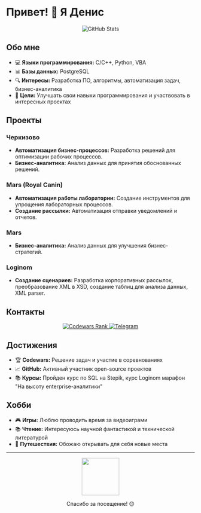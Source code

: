 # Привет! 👋 Я Денис

<p align="center">
  <img src="https://github-readme-stats.vercel.app/api?username=ваш_юзернейм&show_icons=true&theme=dark&bg_color=000000&title_color=ffffff&text_color=ffffff&icon_color=ff0000" alt="GitHub Stats" />
</p>

## Обо мне

- 💻 **Языки программирования:** C/C++, Python, VBA
- 📊 **Базы данных:** PostgreSQL
- 🔍 **Интересы:** Разработка ПО, алгоритмы, автоматизация задач, бизнес-аналитика
- 🎯 **Цели:** Улучшать свои навыки программирования и участвовать в интересных проектах

## Проекты

### Черкизово
- **Автоматизация бизнес-процессов:** Разработка решений для оптимизации рабочих процессов.
- **Бизнес-аналитика:** Анализ данных для принятия обоснованных решений.

### Mars (Royal Canin)
- **Автоматизация работы лаборатории:** Создание инструментов для упрощения лабораторных процессов.
- **Создание рассылки:** Автоматизация отправки уведомлений и отчетов.

### Mars
- **Бизнес-аналитика:** Анализ данных для улучшения бизнес-стратегий.

### Loginom
- **Создание сценариев:** Разработка корпоративных рассылок, преобразование XML в XSD, создание таблиц для анализа данных, XML parser.

## Контакты

<p align="center">
  <a href="https://www.codewars.com/users/ваш_юзернейм">
    <img src="https://img.shields.io/badge/Codewars-Ранг-red?style=for-the-badge&logo=codewars" alt="Codewars Rank" />
  </a>
  <a href="https://t.me/ваш_юзернейм">
    <img src="https://img.shields.io/badge/Telegram-Связаться-blue?style=for-the-badge&logo=telegram" alt="Telegram" />
  </a>
</p>

## Достижения

- 🏆 **Codewars:** Решение задач и участие в соревнованиях
- 📈 **GitHub:** Активный участник open-source проектов
- 📚 **Курсы:** Пройден курс по SQL на Stepik, курс Loginom марафон "На высоту enterprise-аналитики"

## Хобби

- 🎮 **Игры:** Люблю проводить время за видеоиграми
- 📚 **Чтение:** Интересуюсь научной фантастикой и технической литературой
- 🌟 **Путешествия:** Обожаю открывать для себя новые места

---

<p align="center">
  <img src="https://media.giphy.com/media/LmNwrBhejkK9EFP504/giphy.gif" width="100"/>
</p>

<p align="center">
  Спасибо за посещение! 😊
</p>
